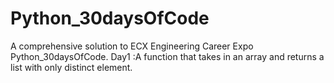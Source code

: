 # Python_30daysOfCode
A comprehensive solution to ECX Engineering Career Expo Python_30daysOfCode.
Day1 :A function that takes in an array and returns a list with only distinct element.
